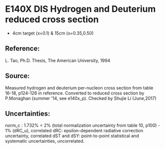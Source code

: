 
# E140X DIS Hydrogen and Deuterium reduced cross section
* 4cm target (x=0.1) & 15cm (x=0.35,0.50)

## Reference:
L. Tao, Ph.D. Thesis, The American University, 1994

## Source: 
Measured hydrogen and deuterium per-nucleon cross section from table 16-18, p124-126 in reference. Converted to reduced cross section by P.Monaghan (summer '14, see e140x_p). Checked by Shujie Li (June,2017)

## Uncertainties:
norm_c : 1.732% = 2% (total normalization uncertainty from table 10, p100) - 1% (dRC_u), correlated
dRC: epsilon-dependent radiative correction uncertainty, correlated
dST and dSY: point-to-point statistical and systematic uncertainties, uncorrelated.
